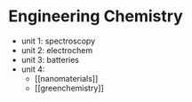 
# Engineering Chemistry

- unit 1: spectroscopy
- unit 2: electrochem
- unit 3: batteries
- unit 4:
    - [[nanomaterials]]
    - [[greenchemistry]]

